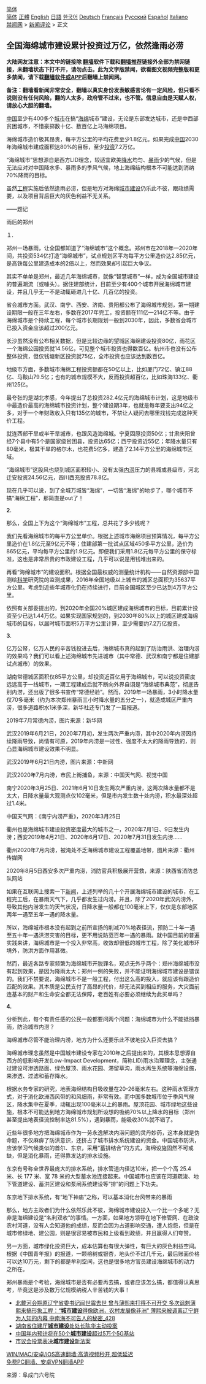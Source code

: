  <!-- 面包屑导航 --> <div class="breadcrumb"><!-- GTranslate: https://gtranslate.io/ -->  <div class="switcher notranslate">  <div class="selected">  <a href="#" onclick="return false;"> 简体</a>  </div>  <div class="option">  <a href="https://www.bannedbook.org" onclick="doGTranslate('zh-CN|zh-CN');jQuery('div.switcher div.selected a').html(jQuery(this).html());return false;" title="简体中文" class="nturl selected"> 简体</a>  <a href="https://www.bannedbook.org/zh-tw/" onclick="doGTranslate('zh-CN|zh-TW');jQuery('div.switcher div.selected a').html(jQuery(this).html());return false;" title="繁體中文" class="nturl"> 正體</a>  <a href="https://www.bannedbook.org/en/" onclick="doGTranslate('zh-CN|en');jQuery('div.switcher div.selected a').html(jQuery(this).html());return false;" title="English" class="nturl"> English</a>  <a href="https://www.bannedbook.org/ja/" onclick="doGTranslate('zh-CN|ja');jQuery('div.switcher div.selected a').html(jQuery(this).html());return false;" title="日本語" class="nturl"> 日語</a>  <a href="https://www.bannedbook.org/ko/" onclick="doGTranslate('zh-CN|ko');jQuery('div.switcher div.selected a').html(jQuery(this).html());return false;" title="한국어" class="nturl"> 한국어</a>  <a href="https://www.bannedbook.org/de/" onclick="doGTranslate('zh-CN|de');jQuery('div.switcher div.selected a').html(jQuery(this).html());return false;" title="Deutsch" class="nturl"> Deutsch</a>  <a href="https://www.bannedbook.org/fr/" onclick="doGTranslate('zh-CN|fr');jQuery('div.switcher div.selected a').html(jQuery(this).html());return false;" title="Français" class="nturl"> Français</a>  <a href="https://www.bannedbook.org/ru/" onclick="doGTranslate('zh-CN|ru');jQuery('div.switcher div.selected a').html(jQuery(this).html());return false;" title="Русский" class="nturl"> Русский</a>  <a href="https://www.bannedbook.org/es/" onclick="doGTranslate('zh-CN|es');jQuery('div.switcher div.selected a').html(jQuery(this).html());return false;" title="Español" class="nturl"> Español</a>  <a href="https://www.bannedbook.org/it/" onclick="doGTranslate('zh-CN|it');jQuery('div.switcher div.selected a').html(jQuery(this).html());return false;" title="Italiano" class="nturl"> Italiano</a>  </div>  </div>      <div class='breadcrumb-sub'><!-- Breadcrumb NavXT 6.3.0 --> <a href="https://www.bannedbook.org/" class="home">禁闻网</a> &gt; <a href="https://www.bannedbook.org/bnews/comments/" class="category">新闻评论</a> &gt; 正文</div></div><h2>全国海绵城市建设累计投资过万亿，依然逢雨必涝</h2> <p class="notice"><b>大陆网友注意：本文中的链接除 <a href="https://github.com/bannedbook/fanqiang" >翻墙</a>软件下载和<a href="https://github.com/killgcd/justmysocks/blob/master/README.md">翻墙推荐</a>链接外全部为禁网链接，未翻墙状态下打不开，请勿点击。此为文字版禁闻，欲看图文视频完整版和更多禁闻，请下载<a href="https://github.com/bannedbook/fanqiang">翻墙软件或APP</a>后翻墙上禁闻网。</p><p>备注：翻墙看新闻非常安全，翻墙以真实身份发表敏感言论有一定风险，但只看不说则没有任何风险，翻的人太多，政府管不过来，也不管。信息自由是天赋人权，请放心大胆的翻墙。</b></p>  <div class="entry"> <p><span class='wp_keywordlink_affiliate'><a href="https://www.bannedbook.org/" title="中国" target="_blank">中国</a></span>至少有400多个<a href="https://www.bannedbook.org/bnews/tag/%E5%9F%8E%E5%B8%82/" class="st_tag internal_tag" rel="tag" title="标签 城市 下的日志">城市</a>在搞“<a href="https://www.bannedbook.org/bnews/tag/%E6%B5%B7%E7%BB%B5/" class="st_tag internal_tag" rel="tag" title="标签 海绵 下的日志">海绵</a>城市”建设，无论是东部发达城市，还是中西部贫困城市，不惜豪掷数十亿、数百亿上马海绵项目。</p> <p>海绵城市造价极其昂贵，每平方公里的平均花费至少1.8亿元。如果完成<a href="https://www.bannedbook.org/bnews/tag/%E4%B8%AD%E5%9B%BD/" class="st_tag internal_tag" rel="tag" title="标签 中国 下的日志">中国</a>2030年海绵城市建成面积达80%的目标，至少<a href="https://www.bannedbook.org/bnews/tag/%e6%8a%95%e8%b5%84/" class="st_tag internal_tag" rel="tag" title="标签 投资 下的日志">投资</a>7.2万亿。</p> <p>“海绵城市”思想源自是西方LID理念，较适宜欧美<a href="https://www.bannedbook.org/bnews/tag/%E9%99%8D%E6%B0%B4/" class="st_tag internal_tag" rel="tag" title="标签 降水 下的日志">降水</a>均匀、<a href="https://www.bannedbook.org/bnews/tag/%E6%9A%B4%E9%9B%A8/" class="st_tag internal_tag" rel="tag" title="标签 暴雨 下的日志">暴雨</a>少的气候，但是无法应对对中国降水多、暴雨多的季风气候，地上海绵结构根本不可能达到消纳70%降雨的目标。</p> <p>虽然<a href="https://www.bannedbook.org/bnews/tag/%E5%B7%A5%E7%A8%8B/" class="st_tag internal_tag" rel="tag" title="标签 工程 下的日志">工程</a>实施后依然逢雨必涝，但是地方对海绵<a href="https://www.bannedbook.org/bnews/tag/%E5%9F%8E%E5%B8%82%E5%BB%BA%E8%AE%BE/" class="st_tag internal_tag" rel="tag" title="标签 城市建设 下的日志">城市建设</a>仍乐此不彼，跟政绩需要，以及项目背后巨大的灰色利益不无关系。</p> <p>——题记</p> <p>雨后的郑州</p> <p>１.</p> <p>郑州一场暴雨，让全国都知道了“海绵城市”这个概念。郑州市在2018年—2020年间，共投资534亿打造“海绵城市”，试点规划区平均每平方公里造价达2.85亿元，是高铁每公里建造成本的2倍以上，然而效果却引起巨大争议。</p> <p>其实不单单是郑州，最近几年海绵城市，就像“智慧城市”一样，成为全国城市建设的普遍潮流（或噱头）。据住建部统计，目前至少有400个城市开展海绵城市建设，并且几乎无一不是动辄砸进几十亿、几百亿的投资。</p> <p>省会城市方面。武汉、南宁、西安、济南、贵阳都公布了海绵城市规划，第一期建设期限一般在三年左右，多数在2017年完工，投资额在111亿—214亿不等。由于海绵城市是个持续工程，每个城市长期规划一般到2030年，因此，多数省会城市已投入资金应该超过200亿元。</p> <p>长沙虽然没有公布相关数据，但是比较边缘的望城区海绵建设投资80亿，雨花区一个海绵公园投资就14.56亿，可见整个城市投资也得数百亿。杭州市也没有公布整体投资，但仅钱塘新区投资就75亿，全市投资也应该达到数百亿。</p> <p>地级市方面，多数城市海绵工程投资额都在50亿以上，比如厦门72亿、镇江88亿、马鞍山79.5亿；也有的城市规模不大，反而投资超百亿，比如珠海133亿、衢州125亿。</p>  <p>最夸张的是湖北孝感，今年提出了总投资282.4亿元的海绵城市计划，这是地级市中最造价最高的海绵城市投资计划，整个建设期3年，也就是每年要支出94亿之多，对于一个年财政收入只有135亿的城市，不禁让人疑问去哪里找钱完成这种天价工程。</p> <p>就连西部干旱或半干旱城市，也跟风造海绵城。宁夏固原投资50亿；甘肃庆阳曾经7个县中有5个是国家级贫困县，投资达65亿；西宁投资近55亿；年降水量只有80毫米，极其干旱的格尔木，也花费5亿多，建造了2.14平方公里的海绵城市区域。</p> <p>“海绵城市”这股风也烧到城区面积较小、没有太强<a href="https://www.bannedbook.org/bnews/tag/%E5%86%85%E6%B6%9D/" class="st_tag internal_tag" rel="tag" title="标签 内涝 下的日志">内涝</a>压力的县城或县级市，河北迁安投资24.56亿元，四川西充投资78.8亿。</p> <p>现在几乎可以说，到了全城万城皆“海绵”，一切皆“海绵”的地步了，哪个城市不搞“海绵工程”，那简直是out了！</p> <p><strong>2.&nbsp;</strong></p> <p>那么，全国上下为这个“海绵城市”工程，总共花了多少钱呢？</p> <p>我们先看海绵城市的每平方公里单价。根据上述城市海绵项目预算情况，每平方公里造价在1.8亿元至9亿元不等；住建部第一批试点区域450多平方公里，造价为865亿元，平均每平方公里约1.9亿元。即便我们采用1.8亿元每平方公里的保守标准，这也是非常昂贵的市政建设工程，几乎可以说是用钱堆出来的。</p> <p>再看“海绵城市”的建设面积。根据全国最权威的测量统计机构——自然资源部中国测绘<span class='wp_keywordlink'><a href="https://www.bannedbook.org/forum11/topic309.html" title="禁片：“科学”的棍子" target="_blank">科学</a></span>研究院的监测成果，2016年全国地级以上城市的城区总面积为35637平方公里。考虑到近些年城市化仍在持续进行，目前全国城区至少已达到4万平方公里。</p> <p>依照有关部委提出的，到2020年全国20%城区建成海绵城市的目标，目前累计投资至少已达1.44万亿。如果实现国家规划的，到2030年80%以上的城区建成海绵城市的目标，以届时城市面积5万平方公里计算，至少需要约7.2万亿投资。</p> <p><strong>3.&nbsp;</strong></p> <p>亿万公帑，亿万人民的辛苦钱投进去后，海绵城市真的起到了防治雨洪、治理内涝的效果吗？我们可以看上述海绵城市先进城市（其中常德、武汉和南宁都是住建部试点城市）的效果。</p> <p>湖南常德城区面积仅85平方公里，却投资近百亿用于海绵城市，可以说投资密度远远高于一线城市，一期工程建成后就不断向外界自诩是“海绵城市典范”，彻底告别内涝，还出版了很多书宣传“常德经验”。然而，2019年一场暴雨，3小时降水量仅70多毫米（约为本次郑州暴雨三小时降水量的五分之一），就造成城区严重内涝，很多道路积水1米多深，新华社还专门发了一篇报道。</p>  <p>2019年7月常德内涝，图片来源：新华网</p> <p>武汉2019年6月21日，2020年7月初，发生两次严重内涝，其中2020年内涝因持续降雨导致，尚情有可原，2019年内涝是一过性、强度不太大的降雨导致的，则凸显海绵城市建设效果不明显。</p> <p>武汉2019年6月21日内涝，图片来源：中新网</p> <p>武汉2020年7月内涝，市民上街捕鱼，来源：中国天气网、视觉中国</p> <p>南宁2020年3月25日、2021年6月10日发生两次严重内涝，这两次降水量都不是太大，日降水量最大观测点仅102毫米，但是市内发生数十处内涝，积水最深处超过1.4米。</p> <p>中国天气网：《南宁内涝严重》，2020年3月25日</p> <p>衢州也是海绵城市建设投资密度最大的城市之一，2020年7月1日、9日发生内涝；西安2019年4月21日、2020年6月17日、2020年7月31日发生内涝……</p> <p>衢州2020年7月内涝，被淹处不乏海绵城市建设工程覆盖地带，图片来源：衢州传媒网</p> <p>2020年8月5日西安多次严重内涝，消防官兵积极展开营救，来源：陕西省消防总队网站</p> <p>如果在互联网上搜索一下<span class='wp_keywordlink_affiliate'><a href="https://www.bannedbook.org/" title="新闻">新闻</a></span>，上述列举的几十个开展海绵城市建设的城市，在工程完工后，在暴雨天气下，几乎都发生过内涝。并且，除了2020年武汉内涝外，导致其他内涝发生的天气状况，日降水量一般都在100毫米上下，仅仅是东部地区两年一遇至五年一遇的降水量。</p> <p>所以，海绵城市根本没有起到之前所宣扬的削减70%地表径流，预防二十年一遇至五十年一遇洪涝灾害的目标，更不用说防范百年一遇的暴雨。就中国目前的普遍实践来讲，海绵城市是一个投入非常高，收效却很低的城市工程，除了美化城市环境外，防洪方面作用甚微。</p> <p>然而，最近各路专家频繁为海绵城市开脱罪名，观点无外乎两个：郑州海绵城市没有起到效果，是因为降雨太大；郑州一例的失败，并不能证明海绵城市建设是错误的。我们不禁要说，海绵城市不是一般工程，付出这么高的投入，就应该有跟造价匹配的效果。其本质是公民支付了高昂的代价，却无法买到相应的服务，大灾面前连基本的财产和生命安全都无法保障，老百姓有必要必须继续为此买单吗？</p>  <p><strong>4.&nbsp;</strong></p> <p>分析到此，每个有责任感的公民一般都要问两个问题：海绵城市为什么不能抵挡暴雨，防治城市内涝？</p> <p>海绵城市尽管不能治理内涝，地方为什么还要乐此不彼地投入巨资去搞？</p> <p>海绵城市理念虽然是中国城市建设专家在2010年之后提出来的，其根本思想源自西方的低影响开发(Low-Impact Development，简称LID)雨水治理理念，主张通过建设可渗透路面、绿色屋顶、雨水花园、滞留草沟，雨水再生系统等海绵设施，来渗透、过滤和蓄存降水。</p> <p>根据水务专家的研究，地表海绵结构日吸收量在20-26毫米左右。这种雨水管理方式，对于消化欧洲西风带的和风细雨，非常有效。而中国多数城市位于季风气候区，降水集中在夏季，动辄出现100毫米以上的暴雨。屋顶花园、城市绿地这些设施，根本不可能达到地方海绵城市规划所设想的吸纳70%以上降水的目标（郑州甚至提出地表径流控制率达81.5%），遇到暴雨，能吸收30%就不错了。</p> <p>近些年很多地方把海绵城市作为一劳永逸解决内涝问题的灵丹妙药，这本身就是伪命题，不仅麻痹了防洪意识，还挤占了城市排水系统建设的资金。中国城市防洪，应该学习气候类似的首尔、东京，采用“蓄排结合”的方式，海绵设施固然不可或缺，但是消化暴雨，还得靠发达的排水设施。</p> <p>东京有号称全世界最庞大的排水系统，排水管道内径达10米，把一个个高 25.4 米、长 177 米、宽 78 米的大型蓄水池连接起来。中国城市也应该在河道疏浚、地下管道建设、蓄洪区建设和泵闸系统建设等“排”的问题上下功夫。</p> <p>东京地下排水系统，有“地下神庙”之称，可以基本消化台风带来的暴雨</p> <p>那么，地方主政者们为什么依然乐此不彼，海绵城市建设投入一个比一个多呢？无非是海绵建设是“名利双收”的事情。一方面，如果地方领导在地下修管网、在疏浚农村河道，没有人会知道他的成绩，反而会因为占道影响交通，遭人抱怨，但是在城市修绿地、建公园，则是很容易被市民和上级看到政绩，并且赢得人们夸赞。</p> <p>另一方面，城市绿化投资巨大，成本估算也有很大弹性，有巨大的灰色利益空间。根据《中国青年报》的报道，一颗榕树或银杏，地头价不过几千元，最后账面价格可以达10万元，剩下的都是牟利空间，这也是很多地方官员建设海绵城市的动力之所在。</p> <p>郑州暴雨是个考验，海绵城市是否有必要再去搞，或者应该怎么搞，都值得认真思考，毕竟这是涉及数万亿规模纳税人辛苦钱的大事！</p> <ul class='op-related-articles' title='相关阅读'> <li><a href='https://www.bannedbook.org/bnews/comments/20210730/1596887.html' target='_blank'>北戴河会期原辽宁省委书记闻世震去世 曾与薄熙来打得不可开交 多次讽刺薄熙来搞形象工程：“<b>城市建设</b>得像欧洲，农村发展像非洲” 薄熙来被调离辽宁鲜为人知的内幕 中南海不可告人的秘密_428</a></li> <li><a href='https://www.bannedbook.org/bnews/baitai/20210708/1582836.html' target='_blank'>湖南省住建厅<b>城市建设</b>处处长陈华主动投案</a></li> <li><a href='https://www.bannedbook.org/bnews/baitai/20190827/1181523.html' target='_blank'>中国年内预计将在50个<b>城市建设</b>超过5万个5G基站</a></li> <li><a href='https://www.bannedbook.org/bnews/worldnews/usa/20190319/1099523.html' target='_blank'>市议会投票表决<b>城市建设</b>新法案</a></li> </ul> <p class="texttj"> <a href="https://github.com/bannedbook/fanqiang/wiki/V2ray%E6%9C%BA%E5%9C%BA" target="_blank">WIN/MAC/安卓/iOS高速翻墙:高清视频秒开,超低延迟</a><br/> <a href="https://github.com/bannedbook/fanqiang/wiki/%E7%A6%81%E9%97%BB%E7%BD%91%E5%AE%89%E5%8D%93%E7%BF%BB%E5%A2%99%E6%96%B0%E9%97%BBAPP" target="_blank">免费PC翻墙、安卓VPN翻墙APP</a></p> <p> 来源：阜成门六号院 </p><a name='sharetosocial'></a>  <div style="margin-bottom:5px;padding-bottom:5px;clear:both"> <div id="archive-pix-1" class="banner-ads"> <!-- AuctionX Display platform tag START --> <div id="26318x728x90x621x_ADSLOT2" clicktrack="%%CLICK_URL_ESC%%"></div> <!-- AuctionX Display platform tag END --> </div> <div id="archive-pix-2" class="banner-ads"> <!-- AuctionX Display platform tag START --> <div id="26315x300x250x621x_ADSLOT2" clicktrack="%%CLICK_URL_ESC%%"></div> <!-- AuctionX Display platform tag END --> </div> </div>  <div id="archive-pix-1" class="banner-ads"> <!-- AuctionX Display platform tag START --> <div id="26318x728x90x621x_ADSLOT3" clicktrack="%%CLICK_URL_ESC%%"></div> <!-- AuctionX Display platform tag END --> </div> </div><!--END ENTRY--> 
